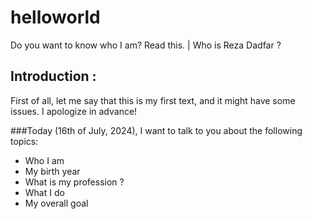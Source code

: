 # helloworld
 Do you want to know who I am? Read this. |  Who is Reza Dadfar ?


## Introduction : 
First of all, let me say that this is my first text, and it might have some issues. I apologize in advance!

###Today (16th of July, 2024), I want to talk to you about the following topics:

- Who I am 
- My birth year 
- What is my profession ?
- What I do
- My overall goal 
